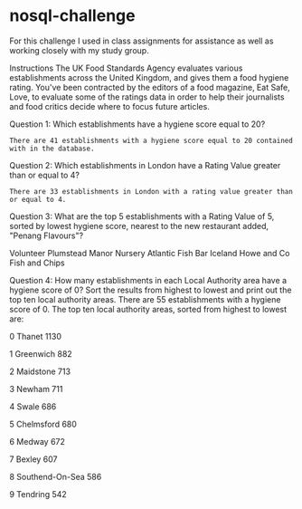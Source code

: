 # nosql-challenge

For this challenge I used in class assignments for assistance as well as working closely with my study group.

Instructions
The UK Food Standards Agency evaluates various establishments across the United Kingdom, and gives them a food hygiene rating. You've been contracted by the editors of a food magazine, Eat Safe, Love, to evaluate some of the ratings data in order to help their journalists and food critics decide where to focus future articles.

Question 1: Which establishments have a hygiene score equal to 20? 

    There are 41 establishments with a hygiene score equal to 20 contained with in the database.

Question 2: Which establishments in London have a Rating Value greater than or equal to 4?

    There are 33 establishments in London with a rating value greater than or equal to 4. 

Question 3: What are the top 5 establishments with a Rating Value of 5, sorted by lowest hygiene score, nearest to the new restaurant added, "Penang Flavours"? 

Volunteer
Plumstead Manor Nursery
Atlantic Fish Bar
Iceland
Howe and Co Fish and Chips


Question 4: How many establishments in each Local Authority area have a hygiene score of 0? Sort the results from highest to lowest and print out the top ten local authority areas.
    There are 55 establishments with a hygiene score of 0. The top ten local authority areas, sorted from highest to lowest are:

0	Thanet	1130

1	Greenwich	882

2	Maidstone	713

3	Newham	711

4	Swale	686

5	Chelmsford	680

6	Medway	672

7	Bexley	607

8	Southend-On-Sea	586

9	Tendring	542

